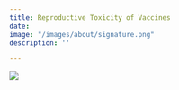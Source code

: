 ```yaml
---
title: Reproductive Toxicity of Vaccines
date: 
image: "/images/about/signature.png"
description: ''

---
```

[![](/images/reproductive_toxicity.png)](https://odysee.com/@DarkHorsePodcastClips:b/informed-consent-and-reproductive:e "Reproductive Toxicity of Vaccines")